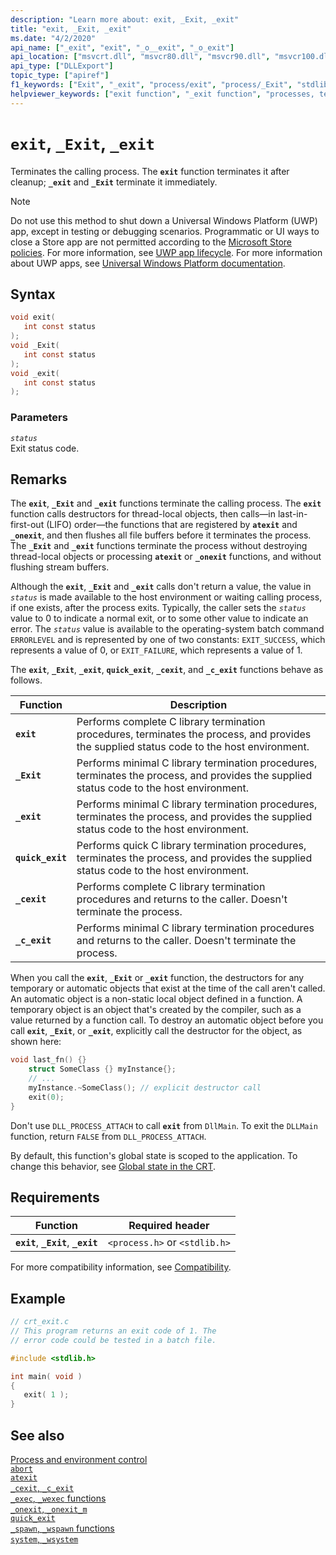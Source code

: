```yaml
---
description: "Learn more about: exit, _Exit, _exit"
title: "exit, _Exit, _exit"
ms.date: "4/2/2020"
api_name: ["_exit", "exit", "_o__exit", "_o_exit"]
api_location: ["msvcrt.dll", "msvcr80.dll", "msvcr90.dll", "msvcr100.dll", "msvcr100_clr0400.dll", "msvcr110.dll", "msvcr110_clr0400.dll", "msvcr120.dll", "msvcr120_clr0400.dll", "ucrtbase.dll", "api-ms-win-crt-runtime-l1-1-0.dll"]
api_type: ["DLLExport"]
topic_type: ["apiref"]
f1_keywords: ["Exit", "_exit", "process/exit", "process/_Exit", "stdlib/exit", "stdlib/_Exit"]
helpviewer_keywords: ["exit function", "_exit function", "processes, terminating", "function calls, terminating", "process termination, calling"]
---
```

# `exit`, `_Exit`, `_exit`

Terminates the calling process. The **`exit`** function terminates it after cleanup; **`_exit`** and **`_Exit`** terminate it immediately.

> [!NOTE]
> Do not use this method to shut down a Universal Windows Platform (UWP) app, except in testing or debugging scenarios. Programmatic or UI ways to close a Store app are not permitted according to the [Microsoft Store policies](/windows/apps/publish/store-policies). For more information, see [UWP app lifecycle](/windows/uwp/launch-resume/app-lifecycle). For more information about UWP apps, see [Universal Windows Platform documentation](https://developer.microsoft.com/windows/apps).

## Syntax

```C
void exit(
   int const status
);
void _Exit(
   int const status
);
void _exit(
   int const status
);
```

### Parameters

*`status`*\
Exit status code.

## Remarks

The **`exit`**, **`_Exit`** and **`_exit`** functions terminate the calling process. The **`exit`** function calls destructors for thread-local objects, then calls—in last-in-first-out (LIFO) order—the functions that are registered by **`atexit`** and **`_onexit`**, and then flushes all file buffers before it terminates the process. The **`_Exit`** and **`_exit`** functions terminate the process without destroying thread-local objects or processing **`atexit`** or **`_onexit`** functions, and without flushing stream buffers.

Although the **`exit`**, **`_Exit`** and **`_exit`** calls don't return a value, the value in *`status`* is made available to the host environment or waiting calling process, if one exists, after the process exits. Typically, the caller sets the *`status`* value to 0 to indicate a normal exit, or to some other value to indicate an error. The *`status`* value is available to the operating-system batch command `ERRORLEVEL` and is represented by one of two constants: `EXIT_SUCCESS`, which represents a value of 0, or `EXIT_FAILURE`, which represents a value of 1.

The **`exit`**, **`_Exit`**, **`_exit`**, **`quick_exit`**, **`_cexit`**, and **`_c_exit`** functions behave as follows.

| Function | Description |
|---|---|
| **`exit`** | Performs complete C library termination procedures, terminates the process, and provides the supplied status code to the host environment. |
| **`_Exit`** | Performs minimal C library termination procedures, terminates the process, and provides the supplied status code to the host environment. |
| **`_exit`** | Performs minimal C library termination procedures, terminates the process, and provides the supplied status code to the host environment. |
| **`quick_exit`** | Performs quick C library termination procedures, terminates the process, and provides the supplied status code to the host environment. |
| **`_cexit`** | Performs complete C library termination procedures and returns to the caller. Doesn't terminate the process. |
| **`_c_exit`** | Performs minimal C library termination procedures and returns to the caller. Doesn't terminate the process. |

When you call the **`exit`**,  **`_Exit`** or **`_exit`** function, the destructors for any temporary or automatic objects that exist at the time of the call aren't called. An automatic object is a non-static local object defined in a function. A temporary object is an object that's created by the compiler, such as a value returned by a function call. To destroy an automatic object before you call **`exit`**, **`_Exit`**, or **`_exit`**, explicitly call the destructor for the object, as shown here:

```cpp
void last_fn() {}
    struct SomeClass {} myInstance{};
    // ...
    myInstance.~SomeClass(); // explicit destructor call
    exit(0);
}
```

Don't use `DLL_PROCESS_ATTACH` to call **`exit`** from `DllMain`. To exit the `DLLMain` function, return `FALSE` from `DLL_PROCESS_ATTACH`.

By default, this function's global state is scoped to the application. To change this behavior, see [Global state in the CRT](../global-state.md).

## Requirements

| Function | Required header |
|---|---|
| **`exit`**, **`_Exit`**, **`_exit`** | `<process.h>` or `<stdlib.h>` |

For more compatibility information, see [Compatibility](../compatibility.md).

## Example

```C
// crt_exit.c
// This program returns an exit code of 1. The
// error code could be tested in a batch file.

#include <stdlib.h>

int main( void )
{
   exit( 1 );
}
```

## See also

[Process and environment control](../process-and-environment-control.md)\
[`abort`](abort.md)\
[`atexit`](atexit.md)\
[`_cexit`, `_c_exit`](cexit-c-exit.md)\
[`_exec`, `_wexec` functions](../exec-wexec-functions.md)\
[`_onexit`, `_onexit_m`](onexit-onexit-m.md)\
[`quick_exit`](quick-exit1.md)\
[`_spawn`, `_wspawn` functions](../spawn-wspawn-functions.md)\
[`system`, `_wsystem`](system-wsystem.md)
